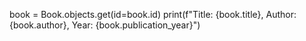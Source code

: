 book = Book.objects.get(id=book.id)
print(f"Title: {book.title}, Author: {book.author}, Year: {book.publication_year}")
